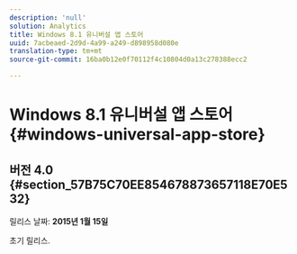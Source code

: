 ```yaml
---
description: 'null'
solution: Analytics
title: Windows 8.1 유니버설 앱 스토어
uuid: 7acbeaed-2d9d-4a99-a249-d898958d080e
translation-type: tm+mt
source-git-commit: 16ba0b12e0f70112f4c10804d0a13c278388ecc2

---
```



# Windows 8.1 유니버설 앱 스토어{#windows-universal-app-store}

## 버전 4.0 {#section_57B75C70EE854678873657118E70E532}

릴리스 날짜: **2015년 1월 15일**

초기 릴리스.
